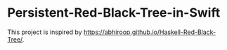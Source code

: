 # Persistent-Red-Black-Tree-in-Swift

This project is inspired by https://abhiroop.github.io/Haskell-Red-Black-Tree/.
